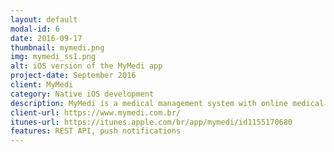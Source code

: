 ```yaml
---
layout: default
modal-id: 6
date: 2016-09-17
thumbnail: mymedi.png
img: mymedi_ss1.png
alt: iOS version of the MyMedi app
project-date: September 2016
client: MyMedi
category: Native iOS development
description: MyMedi is a medical management system with online medical records. A doctor can check their own schedule, update the patient's records with information and attach images during an appointment.
client-url: https://www.mymedi.com.br/
itunes-url: https://itunes.apple.com/br/app/mymedi/id1155170680
features: REST API, push notifications
---
```


